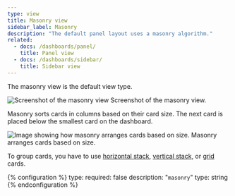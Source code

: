 ```yaml
---
type: view
title: Masonry view
sidebar_label: Masonry
description: "The default panel layout uses a masonry algorithm."
related:
  - docs: /dashboards/panel/
    title: Panel view
  - docs: /dashboards/sidebar/
    title: Sidebar view
---
```


The masonry view is the default view type.

<p class='img'>
<img src='/images/getting-started/lovelace.png' alt='Screenshot of the masonry view'>
Screenshot of the masonry view.
</p>

Masonry sorts cards in columns based on their card size. The next card is placed below the smallest card on the dashboard.

<p class='img'>
<img src='/images/dashboards/masonry.png' alt='Image showing how masonry arranges cards based on size.'>
Masonry arranges cards based on size.
</p>

To group cards, you have to use [horizontal stack](/dashboards/horizontal-stack/), [vertical stack](/dashboards/vertical-stack/), or [grid](/dashboards/grid/) cards.

{% configuration %}
type:
  required: false
  description: "`masonry`"
  type: string
{% endconfiguration %}
